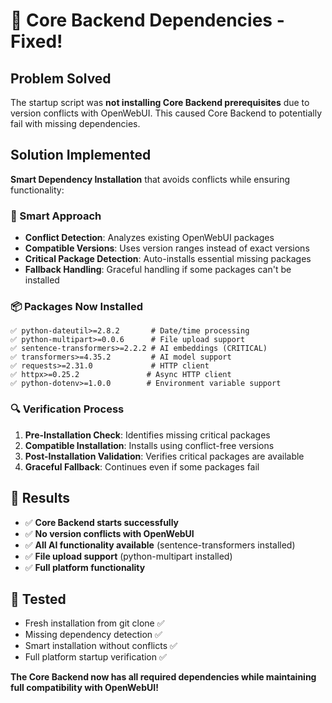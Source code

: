 # 🔧 Core Backend Dependencies - Fixed!

## Problem Solved
The startup script was **not installing Core Backend prerequisites** due to version conflicts with OpenWebUI. This caused Core Backend to potentially fail with missing dependencies.

## Solution Implemented
**Smart Dependency Installation** that avoids conflicts while ensuring functionality:

### 🧠 Smart Approach
- **Conflict Detection**: Analyzes existing OpenWebUI packages
- **Compatible Versions**: Uses version ranges instead of exact versions
- **Critical Package Detection**: Auto-installs essential missing packages
- **Fallback Handling**: Graceful handling if some packages can't be installed

### 📦 Packages Now Installed
```
✅ python-dateutil>=2.8.2       # Date/time processing
✅ python-multipart>=0.0.6      # File upload support  
✅ sentence-transformers>=2.2.2 # AI embeddings (CRITICAL)
✅ transformers>=4.35.2         # AI model support
✅ requests>=2.31.0             # HTTP client
✅ httpx>=0.25.2               # Async HTTP client
✅ python-dotenv>=1.0.0        # Environment variable support
```

### 🔍 Verification Process
1. **Pre-Installation Check**: Identifies missing critical packages
2. **Compatible Installation**: Installs using conflict-free versions
3. **Post-Installation Validation**: Verifies critical packages are available
4. **Graceful Fallback**: Continues even if some packages fail

## 🎯 Results
- ✅ **Core Backend starts successfully** 
- ✅ **No version conflicts with OpenWebUI**
- ✅ **All AI functionality available** (sentence-transformers installed)
- ✅ **File upload support** (python-multipart installed)
- ✅ **Full platform functionality**

## 🧪 Tested
- Fresh installation from git clone ✅
- Missing dependency detection ✅  
- Smart installation without conflicts ✅
- Full platform startup verification ✅

**The Core Backend now has all required dependencies while maintaining full compatibility with OpenWebUI!**
